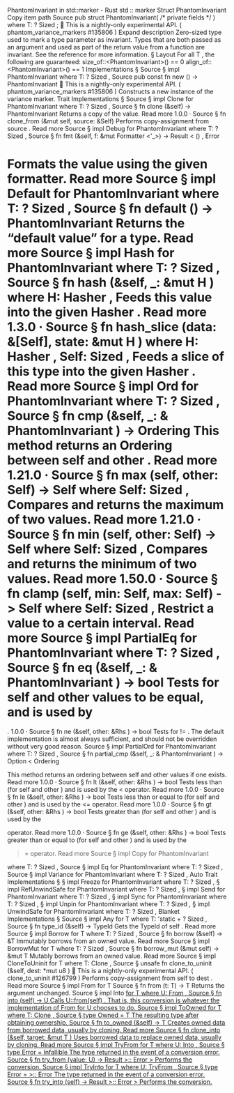 PhantomInvariant in std::marker - Rust
std
::
marker
Struct
PhantomInvariant
Copy item path
Source
pub struct PhantomInvariant<T>(
/* private fields */
)
where
    T: ?
Sized
;
🔬
This is a nightly-only experimental API. (
phantom_variance_markers
#135806
)
Expand description
Zero-sized type used to mark a type parameter as invariant.
Types that are both passed as an argument
and
used as part of the return value from a
function are invariant. See
the reference
for more information.
§
Layout
For all
T
, the following are guaranteed:
size_of::<PhantomInvariant<T>>() == 0
align_of::<PhantomInvariant<T>>() == 1
Implementations
§
Source
§
impl<T>
PhantomInvariant
<T>
where
    T: ?
Sized
,
Source
pub const fn
new
() ->
PhantomInvariant
<T>
🔬
This is a nightly-only experimental API. (
phantom_variance_markers
#135806
)
Constructs a new instance of the variance marker.
Trait Implementations
§
Source
§
impl<T>
Clone
for
PhantomInvariant
<T>
where
    T: ?
Sized
,
Source
§
fn
clone
(&self) ->
PhantomInvariant
<T>
Returns a copy of the value.
Read more
1.0.0
·
Source
§
fn
clone_from
(&mut self, source: &Self)
Performs copy-assignment from
source
.
Read more
Source
§
impl<T>
Debug
for
PhantomInvariant
<T>
where
    T: ?
Sized
,
Source
§
fn
fmt
(&self, f: &mut
Formatter
<'_>) ->
Result
<
()
,
Error
>
Formats the value using the given formatter.
Read more
Source
§
impl<T>
Default
for
PhantomInvariant
<T>
where
    T: ?
Sized
,
Source
§
fn
default
() ->
PhantomInvariant
<T>
Returns the “default value” for a type.
Read more
Source
§
impl<T>
Hash
for
PhantomInvariant
<T>
where
    T: ?
Sized
,
Source
§
fn
hash
<H>(&self, _:
&mut H
)
where
    H:
Hasher
,
Feeds this value into the given
Hasher
.
Read more
1.3.0
·
Source
§
fn
hash_slice
<H>(data: &[Self], state:
&mut H
)
where
    H:
Hasher
,
    Self:
Sized
,
Feeds a slice of this type into the given
Hasher
.
Read more
Source
§
impl<T>
Ord
for
PhantomInvariant
<T>
where
    T: ?
Sized
,
Source
§
fn
cmp
(&self, _: &
PhantomInvariant
<T>) ->
Ordering
This method returns an
Ordering
between
self
and
other
.
Read more
1.21.0
·
Source
§
fn
max
(self, other: Self) -> Self
where
    Self:
Sized
,
Compares and returns the maximum of two values.
Read more
1.21.0
·
Source
§
fn
min
(self, other: Self) -> Self
where
    Self:
Sized
,
Compares and returns the minimum of two values.
Read more
1.50.0
·
Source
§
fn
clamp
(self, min: Self, max: Self) -> Self
where
    Self:
Sized
,
Restrict a value to a certain interval.
Read more
Source
§
impl<T>
PartialEq
for
PhantomInvariant
<T>
where
    T: ?
Sized
,
Source
§
fn
eq
(&self, _: &
PhantomInvariant
<T>) ->
bool
Tests for
self
and
other
values to be equal, and is used by
==
.
1.0.0
·
Source
§
fn
ne
(&self, other:
&Rhs
) ->
bool
Tests for
!=
. The default implementation is almost always sufficient,
and should not be overridden without very good reason.
Source
§
impl<T>
PartialOrd
for
PhantomInvariant
<T>
where
    T: ?
Sized
,
Source
§
fn
partial_cmp
(&self, _: &
PhantomInvariant
<T>) ->
Option
<
Ordering
>
This method returns an ordering between
self
and
other
values if one exists.
Read more
1.0.0
·
Source
§
fn
lt
(&self, other:
&Rhs
) ->
bool
Tests less than (for
self
and
other
) and is used by the
<
operator.
Read more
1.0.0
·
Source
§
fn
le
(&self, other:
&Rhs
) ->
bool
Tests less than or equal to (for
self
and
other
) and is used by the
<=
operator.
Read more
1.0.0
·
Source
§
fn
gt
(&self, other:
&Rhs
) ->
bool
Tests greater than (for
self
and
other
) and is used by the
>
operator.
Read more
1.0.0
·
Source
§
fn
ge
(&self, other:
&Rhs
) ->
bool
Tests greater than or equal to (for
self
and
other
) and is used by
the
>=
operator.
Read more
Source
§
impl<T>
Copy
for
PhantomInvariant
<T>
where
    T: ?
Sized
,
Source
§
impl<T>
Eq
for
PhantomInvariant
<T>
where
    T: ?
Sized
,
Source
§
impl<T>
Variance
for
PhantomInvariant
<T>
where
    T: ?
Sized
,
Auto Trait Implementations
§
§
impl<T>
Freeze
for
PhantomInvariant
<T>
where
    T: ?
Sized
,
§
impl<T>
RefUnwindSafe
for
PhantomInvariant
<T>
where
    T: ?
Sized
,
§
impl<T>
Send
for
PhantomInvariant
<T>
where
    T: ?
Sized
,
§
impl<T>
Sync
for
PhantomInvariant
<T>
where
    T: ?
Sized
,
§
impl<T>
Unpin
for
PhantomInvariant
<T>
where
    T: ?
Sized
,
§
impl<T>
UnwindSafe
for
PhantomInvariant
<T>
where
    T: ?
Sized
,
Blanket Implementations
§
Source
§
impl<T>
Any
for T
where
    T: 'static + ?
Sized
,
Source
§
fn
type_id
(&self) ->
TypeId
Gets the
TypeId
of
self
.
Read more
Source
§
impl<T>
Borrow
<T> for T
where
    T: ?
Sized
,
Source
§
fn
borrow
(&self) ->
&T
Immutably borrows from an owned value.
Read more
Source
§
impl<T>
BorrowMut
<T> for T
where
    T: ?
Sized
,
Source
§
fn
borrow_mut
(&mut self) ->
&mut T
Mutably borrows from an owned value.
Read more
Source
§
impl<T>
CloneToUninit
for T
where
    T:
Clone
,
Source
§
unsafe fn
clone_to_uninit
(&self, dest:
*mut
u8
)
🔬
This is a nightly-only experimental API. (
clone_to_uninit
#126799
)
Performs copy-assignment from
self
to
dest
.
Read more
Source
§
impl<T>
From
<T> for T
Source
§
fn
from
(t: T) -> T
Returns the argument unchanged.
Source
§
impl<T, U>
Into
<U> for T
where
    U:
From
<T>,
Source
§
fn
into
(self) -> U
Calls
U::from(self)
.
That is, this conversion is whatever the implementation of
From
<T> for U
chooses to do.
Source
§
impl<T>
ToOwned
for T
where
    T:
Clone
,
Source
§
type
Owned
= T
The resulting type after obtaining ownership.
Source
§
fn
to_owned
(&self) -> T
Creates owned data from borrowed data, usually by cloning.
Read more
Source
§
fn
clone_into
(&self, target:
&mut T
)
Uses borrowed data to replace owned data, usually by cloning.
Read more
Source
§
impl<T, U>
TryFrom
<U> for T
where
    U:
Into
<T>,
Source
§
type
Error
=
Infallible
The type returned in the event of a conversion error.
Source
§
fn
try_from
(value: U) ->
Result
<T, <T as
TryFrom
<U>>::
Error
>
Performs the conversion.
Source
§
impl<T, U>
TryInto
<U> for T
where
    U:
TryFrom
<T>,
Source
§
type
Error
= <U as
TryFrom
<T>>::
Error
The type returned in the event of a conversion error.
Source
§
fn
try_into
(self) ->
Result
<U, <U as
TryFrom
<T>>::
Error
>
Performs the conversion.